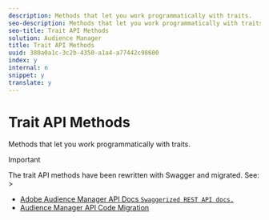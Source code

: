 ```yaml
---
description: Methods that let you work programmatically with traits.
seo-description: Methods that let you work programmatically with traits.
seo-title: Trait API Methods
solution: Audience Manager
title: Trait API Methods
uuid: 380a0a1c-3c2b-4350-a1a4-a77442c98600
index: y
internal: n
snippet: y
translate: y
---
```


# Trait API Methods

Methods that let you work programmatically with traits.

>[!IMPORTANT]
>
>The trait API methods have been rewritten with Swagger and migrated. See: >
>* [Adobe Audience Manager API Docs `Swaggerized REST API docs.`](https://bank.demdex.com/portal/swagger/index.html)
>* [Audience Manager API Code Migration](../../c_api/api-swagger-migration.md#concept_99C4AEF678E94AFE9B29F9B663200BAD)
>


